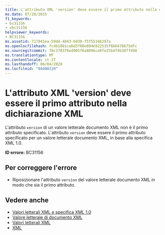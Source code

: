 ```yaml
---
title: L'attributo XML 'version' deve essere il primo attributo nella dichiarazione XML
ms.date: 07/20/2015
f1_keywords:
- bc31156
- vbc31156
helpviewer_keywords:
- BC31156
ms.assetid: 717841ea-59d4-4043-b930-f5f55166297a
ms.openlocfilehash: fc4b1881ca6d3708e894e922535f6b6476675dfc
ms.sourcegitcommit: f8c270376ed905f6a8896ce0fe25b4f4b38ff498
ms.translationtype: MT
ms.contentlocale: it-IT
ms.lasthandoff: 06/04/2020
ms.locfileid: "84408120"
---
```

# <a name="xml-attribute-version-must-be-the-first-attribute-in-xml-declaration"></a>L'attributo XML 'version' deve essere il primo attributo nella dichiarazione XML
L'attributo `version` di un valore letterale documento XML non è il primo attributo specificato. L'attributo `version` deve essere il primo attributo specificato per un valore letterale documento XML, in base alla specifica XML 1.0.  
  
 **ID errore:** BC31156  
  
## <a name="to-correct-this-error"></a>Per correggere l'errore  
  
- Riposizionare l'attributo `version` del valore letterale documento XML in modo che sia il primo attributo.  
  
## <a name="see-also"></a>Vedere anche

- [Valori letterali XML e specifica XML 1.0](../programming-guide/language-features/xml/xml-literals-and-the-xml-1-0-specification.md)
- [Valore letterale di documento XML](../language-reference/xml-literals/xml-document-literal.md)
- [Valori letterali XML](../language-reference/xml-literals/index.md)
- [XML](../programming-guide/language-features/xml/index.md)
